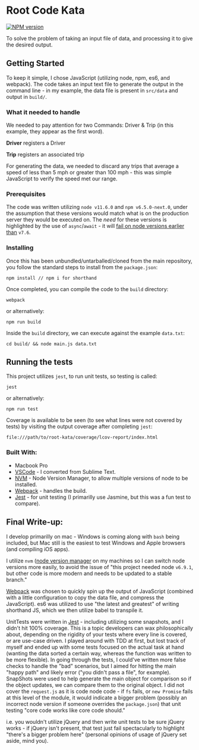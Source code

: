 # Root Code Kata

[![NPM version](https://badge.fury.io/js/badge-list.svg)](http://badge.fury.io/js/badge-list)

To solve the problem of taking an input file of data, and processing it to give the desired output.

## Getting Started

To keep it simple, I chose JavaScript (utilizing node, npm, es6, and webpack). The code takes an input text file to generate the output in the command line - in my example, the data file is present in `src/data` and output in `build/`. 

### What it needed to handle
We needed to pay attention for two Commands: Driver & Trip (in this example, they appear as the first word).

**Driver** registers a Driver

**Trip**  registers an associated trip

For generating the data, we needed to discard any trips that average a speed of less than 5 mph or greater than 100 mph - this was simple JavaScript to verify the speed met our range.

### Prerequisites

The code was written utilizing `node v11.6.0` and `npm v6.5.0-next.0`, under the assumption that these versions would match what is on the production server they would be executed on. The _need_ for these versions is highlighted by the use of `async`/`await` - it will [fail on node versions earlier than](https://www.infoq.com/news/2017/02/node-76-async-await/) `v7.6`.


### Installing

Once this has been unbundled/untarballed/cloned from the main repository, you follow the standard steps to install from the `package.json`:
```
npm install // npm i for shorthand
```
Once completed, you can compile the code to the `build` directory:
```
webpack
```
or alternatively:
```
npm run build
```

Inside the `build` directory, we can execute against the example `data.txt`:
```
cd build/ && node main.js data.txt
```

## Running the tests

This project utilizes `jest`, to run unit tests, so testing is called:
```
jest
```
or alternatively:
```
npm run test
```

Coverage is available to be seen (to see what lines were not covered by tests) by visiting the output coverage after completing `jest`:
```
file:///path/to/root-kata/coverage/lcov-report/index.html
```

### Built With:

* Macbook Pro
* [VSCode](https://code.visualstudio.com/) - I converted from Sublime Text.
* [NVM](https://github.com/creationix/nvm) - Node Version Manager, to allow multiple versions of node to be installed.
* [Webpack](https://webpack.js.org/) - handles the build.
* [Jest](https://jestjs.io/) - for unit testing (I primarilly use Jasmine, but this was a fun test to compare).

## Final Write-up:

I develop primarilly on mac - Windows is coming along with `bash` being included, but Mac still is the easiest to test Windows and Apple browsers (and compiling iOS apps).

I utilize `nvm` ([node version manager](https://github.com/creationix/nvm) on my machines so I can switch node versions more easily, to avoid the issue of "this project needed node `v6.9.1`, but other code is more modern and needs to be updated to a stable branch."

[Webpack](https://webpack.js.org/) was chosen to quickly spin up the output of JavaScript (combined with a little configuration to copy the data file, and compress the JavaScript). es6 was utilized to use "the latest and greatest" of writing shorthand JS, which we then utilize babel to transpile it.

UnitTests were written in [Jest](https://jestjs.io/) - including utilizing some snapshots, and I didn't hit 100% coverage. This is a topic developers can wax philosophically about, depending on the rigidity of your tests where every line is covered, or are use-case driven. I played around with TDD at first, but lost track of myself and ended up with some tests focused on the actual task at hand (wanting the data sorted a certain way, whereas the function was written to be more flexible). In going through the tests, I could've written more false checks to handle the "bad" scenarios, but I aimed for hitting the main "happy path" and likely error ("you didn't pass a file", for example). SnapShots were used to help generate the main object for comparison so if the object updates, we can compare them to the original object. I did not cover the `request.js` as it is code node code - if `fs` fails, or `new Promise` fails at this level of the module, it would indicate a bigger problem (possibly an incorrect node version if someone overrides the `package.json`) that unit testing "core code works like core code should."

i.e. you wouldn't utilize jQuery and then write unit tests to be sure jQuery works - if jQuery isn't present, that test just fail spectacularly to highlight "there's a bigger problem here" (personal opinions of usage of jQuery set aside, mind you).